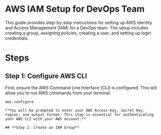 # **AWS IAM Setup for DevOps Team**

This guide provides step-by-step instructions for setting up AWS Identity and Access Management (IAM) for a DevOps team. The setup includes creating a group, assigning policies, creating a user, and setting up login credentials.

# **Steps**

## **Step 1: Configure AWS CLI**
First, ensure the AWS Command Line Interface (CLI) is configured. This will allow you to run AWS commands from your terminal.

```
aws configure

**You will be prompted to enter your AWS Access Key, Secret Key, region, and output format. This step is essential for authenticating your AWS CLI with your AWS account.** 

## **Step 2: Create an IAM Group**
